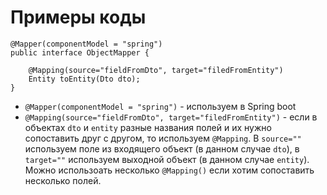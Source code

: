 # Примеры коды

```
@Mapper(componentModel = "spring")
public interface ObjectMapper {

    @Mapping(source="fieldFromDto", target="filedFromEntity")
    Entity toEntity(Dto dto);
}
```

* ``` @Mapper(componentModel = "spring") ``` - используем в Spring boot
* ``` @Mapping(source="fieldFromDto", target="filedFromEntity") ``` - если в объектах ```dto``` и ```entity``` разные названия полей и их нужно сопоставить друг с другом, то используем ```@Mapping```. В ```source=""``` используем поле из входящего объект (в данном случае ```dto```), в ```target=""``` используем выходной объект (в данном случае ```entity```). Можно использоать несколько ```@Mapping()``` если хотим сопоставить несколько полей.
